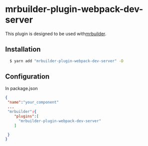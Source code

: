 mrbuilder-plugin-webpack-dev-server
===
This plugin is designed to be used with[mrbuilder](https://github.com/jspears/mrbuilder).

## Installation
```sh
  $ yarn add "mrbuilder-plugin-webpack-dev-server" -D
```
## Configuration
In package.json
```json
{
 "name":"your_component"
 ...
 "mrbuilder":{
    "plugins":[
      "mrbuilder-plugin-webpack-dev-server"
    ]

 }
}
```
